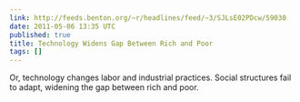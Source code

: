 ```yaml
---
link: http://feeds.benton.org/~r/headlines/feed/~3/SJLsE02PDcw/59030
date: 2011-05-06 13:35 UTC
published: true
title: Technology Widens Gap Between Rich and Poor
tags: []
---
```


Or, technology changes labor and industrial practices. Social structures fail to adapt, widening the gap between rich and poor.
